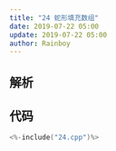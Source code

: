 ```yaml
---
title: "24 蛇形填充数组"
date: 2019-07-22 05:00
update: 2019-07-22 05:00
author: Rainboy
---
```


## 解析

## 代码

```c
<%-include("24.cpp")%>
```

